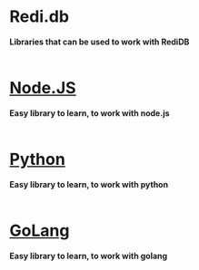 # Redi.db
**Libraries that can be used to work with RediDB**
<br><br/>
# [Node.JS](https://www.npmjs.com/package/redi.db.js)
**Easy library to learn, to work with node.js**
<br><br/>
# [Python](https://github.com/redi-db/redi.db.py)
**Easy library to learn, to work with python**
<br><br/>
# [GoLang](https://github.com/redi-db/redi.db.go)
**Easy library to learn, to work with golang**
